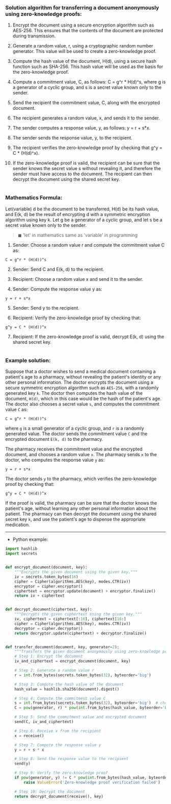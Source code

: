 ### Solution algorithm for transferring a document anonymously using zero-knowledge proofs:

1. Encrypt the document using a secure encryption algorithm such as AES-256. This ensures that the contents of the document are protected during transmission.

2. Generate a random value, r, using a cryptographic random number generator. This value will be used to create a zero-knowledge proof.

3. Compute the hash value of the document, H(d), using a secure hash function such as SHA-256. This hash value will be used as the basis for the zero-knowledge proof.

4. Compute a commitment value, C, as follows: C = g^r * H(d)^s, where g is a generator of a cyclic group, and s is a secret value known only to the sender.

5. Send the recipient the commitment value, C, along with the encrypted document.

6. The recipient generates a random value, x, and sends it to the sender.

7. The sender computes a response value, y, as follows: y = r + s*x.

8. The sender sends the response value, y, to the recipient.

9. The recipient verifies the zero-knowledge proof by checking that g^y = C * (H(d)^x).

10. If the zero-knowledge proof is valid, the recipient can be sure that the sender knows the secret value s without revealing it, and therefore the sender must have access to the document. The recipient can then decrypt the document using the shared secret key.

#

### Mathematics Formula:

Let(variable) d be the document to be transferred, H(d) be its hash value, and E(k, d) be the result of encrypting d with a symmetric encryption algorithm using key k. Let g be a generator of a cyclic group, and let s be a secret value known only to the sender.
> ◼ 'let' in mathematics same as 'variable' in programming

1. Sender: Choose a random value r and compute the commitment value C as:
```
C = g^r * (H(d))^s
```

2. Sender: Send C and E(k, d) to the recipient.

3. Recipient: Choose a random value x and send it to the sender.

4. Sender: Compute the response value y as:
```
y = r + s*x
```

5. Sender: Send y to the recipient.

6. Recipient: Verify the zero-knowledge proof by checking that:
```
g^y = C * (H(d))^x
```

7. Recipient: If the zero-knowledge proof is valid, decrypt E(k, d) using the shared secret key.

#

### Example solution:

Suppose that a doctor wishes to send a medical document containing a patient's age to a pharmacy, without revealing the patient's identity or any other personal information. The doctor encrypts the document using a secure symmetric encryption algorithm such as `AES-256`, with a randomly generated key `k`. The doctor then computes the hash value of the document, `H(d)`, which in this case would be the hash of the patient's age. The doctor also chooses a secret value `s`, and computes the commitment value `C` as:

```
C = g^r * (H(d))^s
```

where `g` is a small generator of a cyclic group, and `r` is a randomly generated value. The doctor sends the commitment value `C` and the encrypted document `E(k, d)` to the pharmacy.

The pharmacy receives the commitment value and the encrypted document, and chooses a random value `x`. The pharmacy sends `x` to the doctor, who computes the response value `y` as:

```
y = r + s*x
```

The doctor sends `y` to the pharmacy, which verifies the zero-knowledge proof by checking that:

```
g^y = C * (H(d))^x
```

If the proof is valid, the pharmacy can be sure that the doctor knows the patient's age, without learning any other personal information about the patient. The pharmacy can then decrypt the document using the shared secret key `k`, and use the patient's age to dispense the appropriate medication.

---

- Python example:

```python
import hashlib
import secrets


def encrypt_document(document, key):
    """Encrypts the given document using the given key."""
    iv = secrets.token_bytes(16)
    cipher = Cipher(algorithms.AES(key), modes.CTR(iv))
    encryptor = cipher.encryptor()
    ciphertext = encryptor.update(document) + encryptor.finalize()
    return iv + ciphertext


def decrypt_document(ciphertext, key):
    """Decrypts the given ciphertext using the given key."""
    iv, ciphertext = ciphertext[:16], ciphertext[16:]
    cipher = Cipher(algorithms.AES(key), modes.CTR(iv))
    decryptor = cipher.decryptor()
    return decryptor.update(ciphertext) + decryptor.finalize()


def transfer_document(document, key, generator=2):
    """Transfers the given document anonymously using zero-knowledge proofs."""
    # Step 1: Encrypt the document
    iv_and_ciphertext = encrypt_document(document, key)

    # Step 2: Generate a random value r
    r = int.from_bytes(secrets.token_bytes(32), byteorder='big')

    # Step 3: Compute the hash value of the document
    hash_value = hashlib.sha256(document).digest()

    # Step 4: Compute the commitment value C
    s = int.from_bytes(secrets.token_bytes(32), byteorder='big')  # choose a secret value
    C = pow(generator, r) * pow(int.from_bytes(hash_value, byteorder='big'), s)

    # Step 5: Send the commitment value and encrypted document
    send(C, iv_and_ciphertext)

    # Step 6: Receive x from the recipient
    x = receive()

    # Step 7: Compute the response value y
    y = r + s * x

    # Step 8: Send the response value to the recipient
    send(y)

    # Step 9: Verify the zero-knowledge proof
    if pow(generator, y) != C * pow(int.from_bytes(hash_value, byteorder='big'), x):
        raise ValueError('Zero-knowledge proof verification failed')

    # Step 10: Decrypt the document
    return decrypt_document(receive(), key)
```
